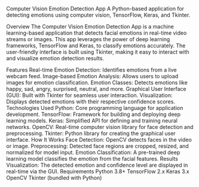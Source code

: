Computer Vision Emotion Detection App
A Python-based application for detecting emotions using computer vision, TensorFlow, Keras, and Tkinter.

Overview
The Computer Vision Emotion Detection App is a machine learning-based application that detects facial emotions in real-time video streams or images. This app leverages the power of deep learning frameworks, TensorFlow and Keras, to classify emotions accurately. The user-friendly interface is built using Tkinter, making it easy to interact with and visualize emotion detection results.

Features
Real-time Emotion Detection: Identifies emotions from a live webcam feed.
Image-based Emotion Analysis: Allows users to upload images for emotion classification.
Emotion Classes: Detects emotions like happy, sad, angry, surprised, neutral, and more.
Graphical User Interface (GUI): Built with Tkinter for seamless user interaction.
Visualization: Displays detected emotions with their respective confidence scores.
Technologies Used
Python: Core programming language for application development.
TensorFlow: Framework for building and deploying deep learning models.
Keras: Simplified API for defining and training neural networks.
OpenCV: Real-time computer vision library for face detection and preprocessing.
Tkinter: Python library for creating the graphical user interface.
How It Works
Face Detection: OpenCV detects faces in the video or image.
Preprocessing: Detected face regions are cropped, resized, and normalized for model input.
Emotion Classification: A pre-trained deep learning model classifies the emotion from the facial features.
Results Visualization: The detected emotion and confidence level are displayed in real-time via the GUI.
Requirements
Python 3.8+
TensorFlow 2.x
Keras 3.x
OpenCV
Tkinter (bundled with Python)
